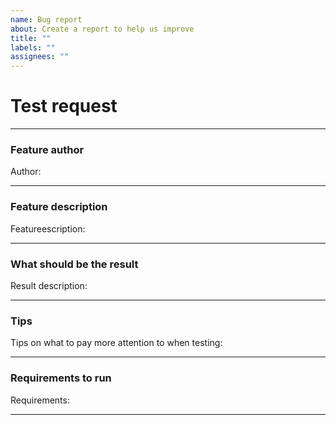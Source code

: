 ```yaml
---
name: Bug report
about: Create a report to help us improve
title: ""
labels: ""
assignees: ""
---
```


# Test request

---

### Feature author

Author:

---

### Feature description

Featureescription:

---

### What should be the result

Result description:

---

### Tips

Tips on what to pay more attention to when testing:

---

### Requirements to run

Requirements:

---
